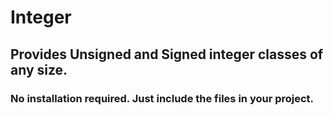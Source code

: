 # Integer
  ## Provides Unsigned and Signed integer classes of any size.
  
  ### No installation required. Just include the files in your project.

